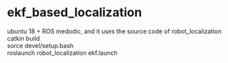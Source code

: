 # ekf_based_localization

ubuntu 18 + ROS medodic, and it uses the source code of robot_localization  
catkin build  
sorce devel/setup.bash  
roslaunch robot_localization ekf.launch  

